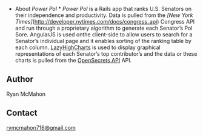 * About *Power Pol* *
*Power Pol* is a Rails app that ranks U.S. Senators on their independence and productivity.
Data is pulled from the *[New York Times]*(http://developer.nytimes.com/docs/congress_api) Congress API and run through a proprietary algorithm to generate each Senator’s Pol Sore.
AngularJS is used onthe client-side to allow users to search for a Senator’s individual page and it enables sorting of the ranking table by each column.
[LazyHighCharts](https://github.com/michelson/lazy_high_charts) is used to display graphical representations of each Senator’s top contributor’s and the data or these charts is pulled from the [OpenSecrets API](https://www.opensecrets.org/resources/create/apis.php) API.

## Author

Ryan McMahon

## Contact

rymcmahon716@gmail.com